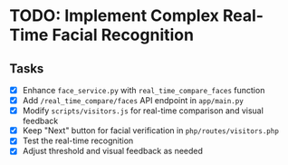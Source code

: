 # TODO: Implement Complex Real-Time Facial Recognition

## Tasks
- [x] Enhance `face_service.py` with `real_time_compare_faces` function
- [x] Add `/real_time_compare/faces` API endpoint in `app/main.py`
- [x] Modify `scripts/visitors.js` for real-time comparison and visual feedback
- [x] Keep "Next" button for facial verification in `php/routes/visitors.php`
- [x] Test the real-time recognition
- [x] Adjust threshold and visual feedback as needed
